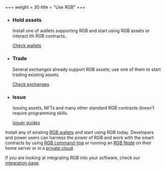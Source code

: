 +++
weight = 30
title = "Use RGB"
+++

* ### Hold assets

  Install one of wallets supporting RGB and start using RGB assets or interact 
  ith RGB contracts.

  <a href="/software#wallets" class="button button-secondary">Check wallets</a>

* ### Trade

  Several exchanges already support RGB assets; use one of them to start trading
  existing assets.

  <a href="/software#exchanges" class="button button-secondary">Check exchanges</a>

* ### Issue

  Issuing assets, NFTs and many other standard RGB contracts doesn't require 
  programming skills.

  <a href="/power-user#issue" class="button button-secondary">Issuer guides</a>

<!--
* ### Earn

  Join one of the existing liquidity pools for DEXes and start
  earning money.

  <a href="/software#pools" class="button button-secondary">Check pools</a>
-->

Install any of existing [RGB wallets] and start using RGB today.
Developers and power users can harness the power of RGB and work with the smart
contracts by using [RGB command-line] or running an [RGB Node] on their home 
server or in a [private cloud].

If you are looking at integrating RGB into your software, check our
[integration page][SDKs].

[RGB wallets]: /software#wallets
[RGB command-line]: /install#rgb
[RGB Node]:  /install#node
[SDKs]: /integrate
[private cloud]: https://mycitadel.io/cloud

